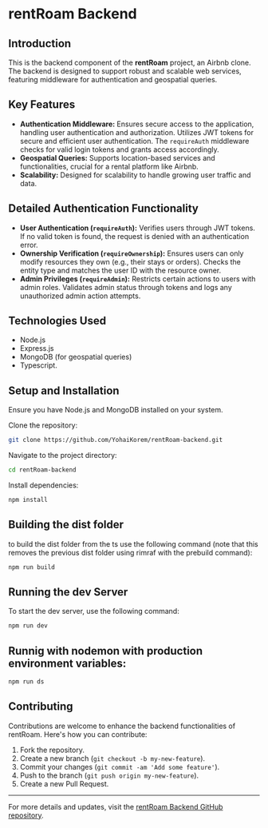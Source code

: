# rentRoam Backend

## Introduction

This is the backend component of the **rentRoam** project, an Airbnb clone. The backend is designed to support robust and scalable web services, featuring middleware for authentication and geospatial queries.

## Key Features

- **Authentication Middleware:** Ensures secure access to the application, handling user authentication and authorization. Utilizes JWT tokens for secure and efficient user authentication. The `requireAuth` middleware checks for valid login tokens and grants access accordingly.
- **Geospatial Queries:** Supports location-based services and functionalities, crucial for a rental platform like Airbnb.
- **Scalability:** Designed for scalability to handle growing user traffic and data.

## Detailed Authentication Functionality

- **User Authentication (`requireAuth`):** Verifies users through JWT tokens. If no valid token is found, the request is denied with an authentication error.
- **Ownership Verification (`requireOwnership`):** Ensures users can only modify resources they own (e.g., their stays or orders). Checks the entity type and matches the user ID with the resource owner.
- **Admin Privileges (`requireAdmin`):** Restricts certain actions to users with admin roles. Validates admin status through tokens and logs any unauthorized admin action attempts.

## Technologies Used

- Node.js
- Express.js
- MongoDB (for geospatial queries)
- Typescript.

## Setup and Installation

Ensure you have Node.js and MongoDB installed on your system.

Clone the repository:

```bash
git clone https://github.com/YohaiKorem/rentRoam-backend.git
```

Navigate to the project directory:

```bash
cd rentRoam-backend
```

Install dependencies:

```bash
npm install
```

## Building the dist folder

to build the dist folder from the ts use the following command (note that this removes the previous dist folder using rimraf with the prebuild command):

```bash
npm run build
```

## Running the dev Server

To start the dev server, use the following command:

```bash
npm run dev
```

## Runnig with nodemon with production environment variables:

```bash
npm run ds
```

## Contributing

Contributions are welcome to enhance the backend functionalities of rentRoam. Here's how you can contribute:

1. Fork the repository.
2. Create a new branch (`git checkout -b my-new-feature`).
3. Commit your changes (`git commit -am 'Add some feature'`).
4. Push to the branch (`git push origin my-new-feature`).
5. Create a new Pull Request.

---

For more details and updates, visit the [rentRoam Backend GitHub repository](https://github.com/YohaiKorem/rentRoam-backend).
